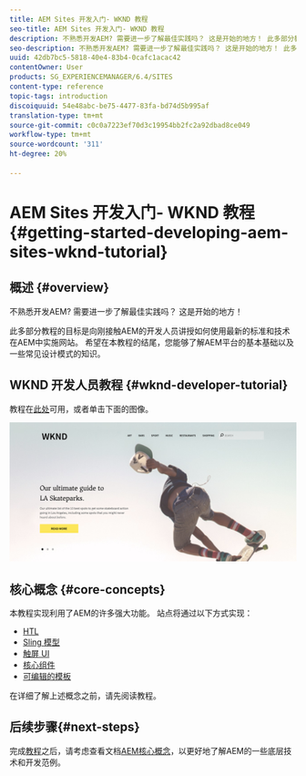 ```yaml
---
title: AEM Sites 开发入门- WKND 教程
seo-title: AEM Sites 开发入门- WKND 教程
description: 不熟悉开发AEM? 需要进一步了解最佳实践吗？ 这是开始的地方！ 此多部分教程的目标是向刚接触AEM的开发人员讲授如何使用最新的标准和技术在AEM中实施网站。
seo-description: 不熟悉开发AEM? 需要进一步了解最佳实践吗？ 这是开始的地方！ 此多部分教程的目标是向刚接触AEM的开发人员讲授如何使用最新的标准和技术在AEM中实施网站。
uuid: 42db7bc5-5818-40e4-83b4-0cafc1acac42
contentOwner: User
products: SG_EXPERIENCEMANAGER/6.4/SITES
content-type: reference
topic-tags: introduction
discoiquuid: 54e48abc-be75-4477-83fa-bd74d5b995af
translation-type: tm+mt
source-git-commit: c0c0a7223ef70d3c19954bb2fc2a92dbad8ce049
workflow-type: tm+mt
source-wordcount: '311'
ht-degree: 20%

---
```



# AEM Sites 开发入门- WKND 教程{#getting-started-developing-aem-sites-wknd-tutorial}

## 概述 {#overview}

不熟悉开发AEM? 需要进一步了解最佳实践吗？ 这是开始的地方！

此多部分教程的目标是向刚接触AEM的开发人员讲授如何使用最新的标准和技术在AEM中实施网站。 希望在本教程的结尾，您能够了解AEM平台的基本基础以及一些常见设计模式的知识。

## WKND 开发人员教程 {#wknd-developer-tutorial}

教程在[此处](https://docs.adobe.com/content/help/en/experience-manager-learn/getting-started-wknd-tutorial-develop/overview.html)可用，或者单击下面的图像。

[![单击图像](assets/screen_shot_2018-11-23at152453.png)](https://docs.adobe.com/content/help/en/experience-manager-learn/getting-started-wknd-tutorial-develop/overview.html)

## 核心概念 {#core-concepts}

本教程实现利用了AEM的许多强大功能。 站点将通过以下方式实现：

* [HTL](https://helpx.adobe.com/experience-manager/htl/user-guide.html)
* [Sling 模型](https://sling.apache.org/documentation/bundles/models.html)
* [触屏 UI](/help/sites-developing/touch-ui-concepts.md)
* [核心组件](https://docs.adobe.com/content/help/zh-Hans/experience-manager-core-components/using/introduction.html)
* [可编辑的模板](/help/sites-developing/page-templates-editable.md)

在详细了解上述概念之前，请先阅读教程。

## 后续步骤{#next-steps}

完成[教程](https://helpx.adobe.com/experience-manager/kt/sites/using/getting-started-wknd-tutorial-develop.html)之后，请考虑查看文档[AEM核心概念](/help/sites-developing/the-basics.md)，以更好地了解AEM的一些底层技术和开发范例。
